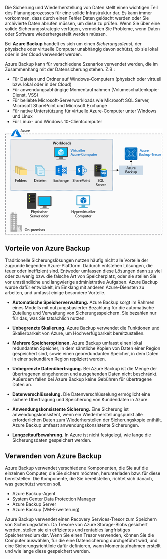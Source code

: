 Die Sicherung und Wiederherstellung von Daten stellt einen wichtigen Teil des Planungsprozesses für eine solide Infrastruktur dar. Es kann immer vorkommen, dass durch einen Fehler Daten gelöscht werden oder Sie archivierte Daten abrufen müssen, um diese zu prüfen. Wenn Sie über eine solide Sicherungsstrategie verfügen, vermeiden Sie Probleme, wenn Daten oder Software wiederhergestellt werden müssen.

Bei **Azure Backup** handelt es sich um einen _Sicherungsdienst_, der physische oder virtuelle Computer unabhängig davon schützt, ob sie lokal oder in der Cloud verwendet werden.

Azure Backup kann für verschiedene Szenarios verwendet werden, die im Zusammenhang mit der Datensicherung stehen. Z.B.:

- Für Dateien und Ordner auf Windows-Computern (physisch oder virtuell bzw. lokal oder in der Cloud)
- Für anwendungsabhängige Momentaufnahmen (Volumeschattenkopie-Dienst, VSS)
- Für beliebte Microsoft-Serverworkloads wie Microsoft SQL Server, Microsoft SharePoint und Microsoft Exchange
- Für native Unterstützung für virtuelle Azure-Computer unter Windows und Linux
- Für Linux- und Windows 10-Clientcomputer

![Abbildung eines Azure Backup-Tresors, der zum Speichern von verschiedenen Workloads eines virtuellen Azure-Computers verwendet wird, zu denen z.B. Ordner, Dateien, Exchange, SharePoint und SQL Server zählen](../media/6-backup-server.png)

## <a name="advantages-of-using-azure-backup"></a>Vorteile von Azure Backup

Traditionelle Sicherungslösungen nutzen häufig nicht alle Vorteile der zugrunde liegenden Azure-Plattform. Dadurch entstehen Lösungen, die teuer oder ineffizient sind. Entweder umfassen diese Lösungen dann zu viel oder zu wenig bzw. die falsche Art von Speicherplatz, oder sie stellen Sie vor umständliche und langwierige administrative Aufgaben. Azure Backup wurde dafür entwickelt, im Einklang mit anderen Azure-Diensten zu arbeiten, und umfasst einige besondere Vorteile.

- **Automatische Speicherverwaltung.** Azure Backup sorgt im Rahmen eines Modells mit nutzungsbasierter Bezahlung für die automatische Zuteilung und Verwaltung von Sicherungsspeichern. Sie bezahlen nur für das, was Sie tatsächlich nutzen.

- **Unbegrenzte Skalierung.** Azure Backup verwendet die Funktionen und Skalierbarkeit von Azure, um Hochverfügbarkeit bereitzustellen.

- **Mehrere Speicheroptionen.** Azure Backup umfasst einen lokal redundanten Speicher, in dem sämtliche Kopien von Daten einer Region gespeichert sind, sowie einen georedundanten Speicher, in dem Daten in einer sekundären Region repliziert werden.

- **Unbegrenzte Datenübertragung.** Bei Azure Backup ist die Menge der übertragenen eingehenden und ausgehenden Daten nicht beschränkt. Außerdem fallen bei Azure Backup keine Gebühren für übertragene Daten an.

- **Datenverschlüsselung.** Die Datenverschlüsselung ermöglicht eine sichere Übertragung und Speicherung von Kundendaten in Azure.

- **Anwendungskonsistente Sicherung.** Eine Sicherung ist anwendungskonsistent, wenn ein Wiederherstellungspunkt alle erforderlichen Daten zum Wiederherstellen der Sicherungskopie enthält. Azure Backup umfasst anwendungskonsistente Sicherungen.

- **Langzeitaufbewahrung.** In Azure ist nicht festgelegt, wie lange die Sicherungsdaten gespeichert werden.

## <a name="using-azure-backup"></a>Verwenden von Azure Backup

Azure Backup verwendet verschiedene Komponenten, die Sie auf die einzelnen Computer, die Sie sichern möchten, herunterladen bzw. für diese bereitstellen. Die Komponente, die Sie bereitstellen, richtet sich danach, was geschützt werden soll.

- Azure Backup-Agent
- System Center Data Protection Manager
- Azure Backup Server
- Azure Backup (VM-Erweiterung)

Azure Backup verwendet einen Recovery Services-Tresor zum Speichern von Sicherungsdaten. Da Tresore von Azure Storage-Blobs gesichert werden, stellen sie ein effizientes und rentables langfristiges Speichermedium dar. Wenn Sie einen Tresor verwenden, können Sie die Computer auswählen, für die eine Datensicherung durchgeführt wird, und eine Sicherungsrichtlinie dafür definieren, wann Momentaufnahmen erstellt und wie lange diese gespeichert werden.